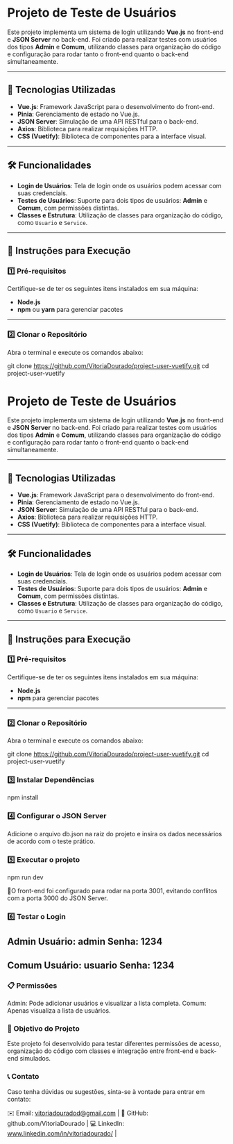 # Projeto de Teste de Usuários

Este projeto implementa um sistema de login utilizando **Vue.js** no front-end e **JSON Server** no back-end. Foi criado para realizar testes com usuários dos tipos **Admin** e **Comum**, utilizando classes para organização do código e configuração para rodar tanto o front-end quanto o back-end simultaneamente.

---

## 🚀 Tecnologias Utilizadas

- **Vue.js**: Framework JavaScript para o desenvolvimento do front-end.
- **Pinia**: Gerenciamento de estado no Vue.js.
- **JSON Server**: Simulação de uma API RESTful para o back-end.
- **Axios**: Biblioteca para realizar requisições HTTP.
- **CSS (Vuetify)**: Biblioteca de componentes para a interface visual.

---

## 🛠️ Funcionalidades

- **Login de Usuários**: Tela de login onde os usuários podem acessar com suas credenciais.
- **Testes de Usuários**: Suporte para dois tipos de usuários: **Admin** e **Comum**, com permissões distintas.
- **Classes e Estrutura**: Utilização de classes para organização do código, como `Usuario` e `Service`.

---

## 📖 Instruções para Execução

### 1️⃣ Pré-requisitos

Certifique-se de ter os seguintes itens instalados em sua máquina:

- **Node.js**
- **npm** ou **yarn** para gerenciar pacotes

---

### 2️⃣ Clonar o Repositório

Abra o terminal e execute os comandos abaixo:


git clone https://github.com/VitoriaDourado/project-user-vuetify.git
cd project-user-vuetify

###


# Projeto de Teste de Usuários

Este projeto implementa um sistema de login utilizando **Vue.js** no front-end e **JSON Server** no back-end. Foi criado para realizar testes com usuários dos tipos **Admin** e **Comum**, utilizando classes para organização do código e configuração para rodar tanto o front-end quanto o back-end simultaneamente.

---

## 🚀 Tecnologias Utilizadas

- **Vue.js**: Framework JavaScript para o desenvolvimento do front-end.
- **Pinia**: Gerenciamento de estado no Vue.js.
- **JSON Server**: Simulação de uma API RESTful para o back-end.
- **Axios**: Biblioteca para realizar requisições HTTP.
- **CSS (Vuetify)**: Biblioteca de componentes para a interface visual.

---

## 🛠️ Funcionalidades

- **Login de Usuários**: Tela de login onde os usuários podem acessar com suas credenciais.
- **Testes de Usuários**: Suporte para dois tipos de usuários: **Admin** e **Comum**, com permissões distintas.
- **Classes e Estrutura**: Utilização de classes para organização do código, como `Usuario` e `Service`.

---

## 📖 Instruções para Execução

### 1️⃣ Pré-requisitos

Certifique-se de ter os seguintes itens instalados em sua máquina:

- **Node.js**
- **npm**  para gerenciar pacotes

---

### 2️⃣ Clonar o Repositório

Abra o terminal e execute os comandos abaixo:

git clone https://github.com/VitoriaDourado/project-user-vuetify.git
cd project-user-vuetify

### 3️⃣ Instalar Dependências
npm install

### 4️⃣ Configurar o JSON Server
Adicione o arquivo db.json na raiz do projeto e insira os dados necessários de acordo com o teste prático.

### 5️⃣ Executar o projeto
npm run dev

📌O front-end foi configurado para rodar na porta 3001, evitando conflitos com a porta 3000 do JSON Server.

### 6️⃣  Testar o Login
Admin
Usuário: admin
Senha: 1234
------------------------
Comum
Usuário: usuario
Senha: 1234
-----------------------

### 📋 Permissões
Admin: Pode adicionar usuários e visualizar a lista completa.
Comum: Apenas visualiza a lista de usuários.

### 🎯 Objetivo do Projeto
Este projeto foi desenvolvido para testar diferentes permissões de acesso, organização do código com classes e integração entre front-end e back-end simulados.

### 📞 Contato
Caso tenha dúvidas ou sugestões, sinta-se à vontade para entrar em contato:

✉️ Email: vitoriadouradod@gmail.com |
📂 GitHub: github.com/VitoriaDourado |
💻 LinkedIn: www.linkedin.com/in/vitoriadourado/ |
